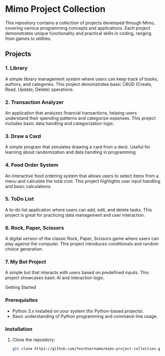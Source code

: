 # Mimo Project Collection

This repository contains a collection of projects developed through Mimo, covering various programming concepts and applications. Each project demonstrates unique functionality and practical skills in coding, ranging from games to utilities.

## Projects

### 1. Library
A simple library management system where users can keep track of books, authors, and categories. This project demonstrates basic CRUD (Create, Read, Update, Delete) operations.

### 2. Transaction Analyzer
An application that analyzes financial transactions, helping users understand their spending patterns and categorize expenses. This project includes basic data handling and categorization logic.

### 3. Draw a Card
A simple program that simulates drawing a card from a deck. Useful for learning about randomization and data handling in programming.

### 4. Food Order System
An interactive food ordering system that allows users to select items from a menu and calculate the total cost. This project highlights user input handling and basic calculations.

### 5. ToDo List
A to-do list application where users can add, edit, and delete tasks. This project is great for practicing data management and user interaction.

### 6. Rock, Paper, Scissors
A digital version of the classic Rock, Paper, Scissors game where users can play against the computer. This project introduces conditionals and random choice generation.

### 7. My Bot Project
A simple bot that interacts with users based on predefined inputs. This project showcases basic AI and interaction logic.

 Getting Started

### Prerequisites
- Python 3.x installed on your system (for Python-based projects).
- Basic understanding of Python programming and command-line usage.

### Installation
1. Clone the repository:
   ```bash
   git clone https://github.com/YourUsername/mimo-project-collection.git
